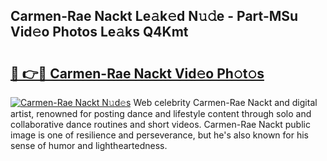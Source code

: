 ## Carmen-Rae Nackt Le𝚊k𝚎d N𝚞𝚍e - Part-MSu Vid𝚎o Photos Le𝚊ks Q4Kmt

# <h2><a href="http://fb35baq.evod.top/?m=Carmen-Rae+Nackt">🔗 👉🔴 Carmen-Rae Nackt Vid𝚎o Ph𝚘t𝚘s</a></h2>

[![Carmen-Rae Nackt N𝚞d𝚎s](https://i.imgur.com/8V9OHl7.gif)](http://fb35baq.evod.top/?m=Carmen-Rae+Nackt)
Web celebrity Carmen-Rae Nackt and digital artist, renowned for posting dance and lifestyle content through solo and collaborative dance routines and short videos. Carmen-Rae Nackt public image is one of resilience and perseverance, but he's also known for his sense of humor and lightheartedness. 
